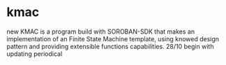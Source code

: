 # kmac
new KMAC is a program build with SOROBAN-SDK that makes an  implementation of an Finite State Machine template,  using knowed design pattern and providing extensible functions capabilities.
28/10 begin with updating periodical
